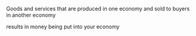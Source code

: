 Goods and services that are produced in one economy and sold to buyers in another economy

results in money being put into your economy